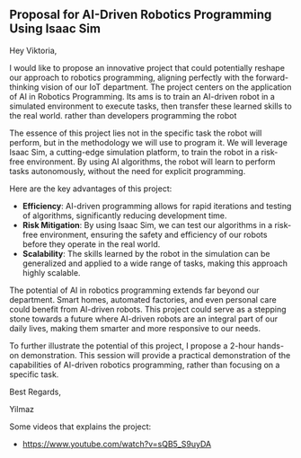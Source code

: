 ## Proposal for AI-Driven Robotics Programming Using Isaac Sim

Hey Viktoria,

I would like to propose an innovative project that could potentially reshape our approach to robotics programming,
aligning perfectly with the forward-thinking vision of our IoT department. The project centers on the application of AI
in Robotics Programming. Its ams is to train an AI-driven robot in a simulated environment to execute tasks, then
transfer these learned skills to the real world. rather than developers programming the robot

The essence of this project lies not in the specific task the robot will perform, but in the
methodology we will use to program it. We will leverage Isaac Sim, a cutting-edge simulation platform, to train the
robot in a risk-free environment. By using AI algorithms, the robot will learn to perform tasks autonomously, without
the need for explicit programming.

Here are the key advantages of this project:

- **Efficiency**: AI-driven programming allows for rapid iterations and testing of algorithms,
  significantly reducing
  development time.
- **Risk Mitigation**: By using Isaac Sim, we can test our algorithms in a risk-free environment, ensuring the safety
  and efficiency of our robots before they operate in the real world.
- **Scalability**: The skills learned by the robot in the simulation can be generalized and applied to a wide range of
  tasks, making this approach highly scalable.

The potential of AI in robotics programming extends far beyond our department. Smart homes, automated factories, and
even personal care could benefit from AI-driven robots. This project could serve as a stepping stone towards a future
where AI-driven robots are an integral part of our daily lives,
making them smarter and more responsive to our needs.

To further illustrate the potential of this project, I propose a 2-hour hands-on demonstration. This session will
provide a practical demonstration of the capabilities of AI-driven robotics programming, rather than focusing on a
specific task.


Best Regards,

Yilmaz

Some videos that explains the project:

- https://www.youtube.com/watch?v=sQB5_S9uyDA

